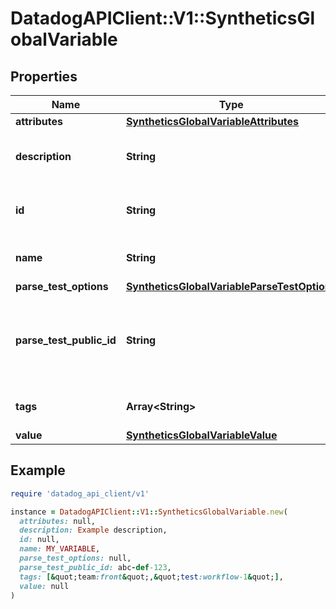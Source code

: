 # DatadogAPIClient::V1::SyntheticsGlobalVariable

## Properties

| Name                     | Type                                                                                        | Description                                                          | Notes                |
| ------------------------ | ------------------------------------------------------------------------------------------- | -------------------------------------------------------------------- | -------------------- |
| **attributes**           | [**SyntheticsGlobalVariableAttributes**](SyntheticsGlobalVariableAttributes.md)             |                                                                      | [optional]           |
| **description**          | **String**                                                                                  | Description of the global variable.                                  |                      |
| **id**                   | **String**                                                                                  | Unique identifier of the global variable.                            | [optional][readonly] |
| **name**                 | **String**                                                                                  | Name of the global variable.                                         |                      |
| **parse_test_options**   | [**SyntheticsGlobalVariableParseTestOptions**](SyntheticsGlobalVariableParseTestOptions.md) |                                                                      | [optional]           |
| **parse_test_public_id** | **String**                                                                                  | A Synthetic test ID to use as a test to generate the variable value. | [optional]           |
| **tags**                 | **Array&lt;String&gt;**                                                                     | Tags of the global variable.                                         |                      |
| **value**                | [**SyntheticsGlobalVariableValue**](SyntheticsGlobalVariableValue.md)                       |                                                                      |                      |

## Example

```ruby
require 'datadog_api_client/v1'

instance = DatadogAPIClient::V1::SyntheticsGlobalVariable.new(
  attributes: null,
  description: Example description,
  id: null,
  name: MY_VARIABLE,
  parse_test_options: null,
  parse_test_public_id: abc-def-123,
  tags: [&quot;team:front&quot;,&quot;test:workflow-1&quot;],
  value: null
)
```

